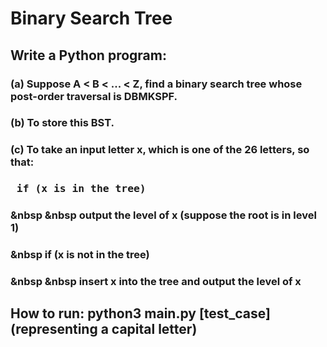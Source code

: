 # Binary Search Tree
## Write a Python program:
### (a) Suppose A < B < ... < Z, find a binary search tree whose post-order traversal is DBMKSPF.
### (b) To store this BST.
### (c) To take an input letter x, which is one of the 26 letters, so that:
### <pre> if (x is in the tree) </pre>
### &nbsp &nbsp output the level of x (suppose the root is in level 1)
### &nbsp if (x is not in the tree)
### &nbsp &nbsp insert x into the tree and output the level of x
## How to run:  python3 main.py [test_case](representing a capital letter)
